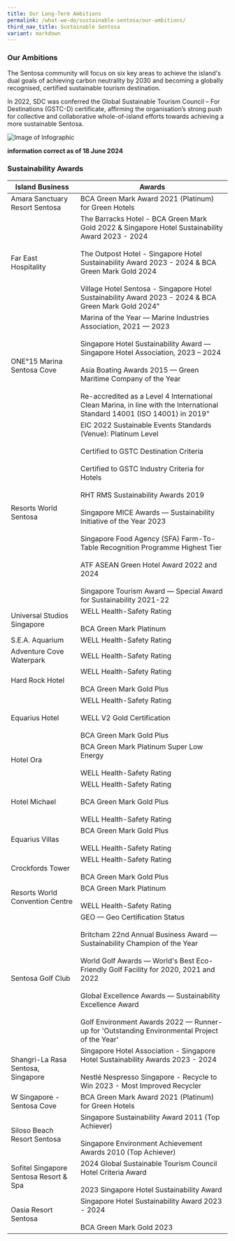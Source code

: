 ```yaml
---
title: Our Long-Term Ambitions
permalink: /what-we-do/sustainable-sentosa/our-ambitions/
third_nav_title: Sustainable Sentosa
variant: markdown
---
```

### **Our Ambitions**
The Sentosa community will focus on six key areas to achieve the island's dual goals of achieving carbon neutrality by 2030 and becoming a globally recognised, certified sustainable tourism destination.

In 2022, SDC was conferred the Global Sustainable Tourism Council – For Destinations (GSTC-D) certificate, affirming the organisation’s strong push for collective and collaborative whole-of-island efforts towards achieving a more sustainable Sentosa.

<img src="/images/what-we-do/sustainable-sentosa/infographic.jpg" alt="Image of Infographic">

**information correct as of  18 June 2024**

### **Sustainability Awards**


| Island Business | Awards
| -------- | -------- |
| Amara Sanctuary Resort Sentosa | BCA Green Mark Award 2021 (Platinum) for Green Hotels |  
| Far East Hospitality | The Barracks Hotel - BCA Green Mark Gold 2022 &amp; Singapore Hotel Sustainability Award 2023 - 2024 <br><br> The Outpost Hotel - Singapore Hotel Sustainability Award 2023 - 2024 &amp; BCA Green Mark Gold 2024 <br><br> Village Hotel Sentosa - Singapore Hotel Sustainability Award 2023 - 2024 &amp; BCA Green Mark Gold 2024" |  
| ONE°15 Marina Sentosa Cove | Marina of the Year — Marine Industries Association, 2021 — 2023 <br><br> Singapore Hotel Sustainability Award — Singapore Hotel Association, 2023 – 2024 <br><br> Asia Boating Awards 2015 — Green Maritime Company of the Year <br><br> Re-accredited as a Level 4 International Clean Marina, in line with the International Standard 14001 (ISO 14001) in 2019" |  
| Resorts World Sentosa | EIC 2022 Sustainable Events Standards (Venue): Platinum Level <br><br> Certified to GSTC Destination Criteria <br><br> Certified to GSTC Industry Criteria for Hotels <br><br> RHT RMS Sustainability Awards 2019 <br><br> Singapore MICE Awards — Sustainability Initiative of the Year 2023 <br><br> Singapore Food Agency (SFA) Farm-To-Table Recognition Programme Highest Tier <br><br> ATF ASEAN Green Hotel Award 2022 and 2024 <br><br> Singapore Tourism Award — Special Award for Sustainability 2021-22 |  
| Universal Studios Singapore | WELL Health-Safety Rating <br><br> BCA Green Mark Platinum |  
| S.E.A. Aquarium | WELL Health-Safety Rating |  
| Adventure Cove Waterpark | WELL Health-Safety Rating |  
| Hard Rock Hotel | WELL Health-Safety Rating <br><br> BCA Green Mark Gold Plus |  
| Equarius Hotel | WELL Health-Safety Rating <br><br> WELL V2 Gold Certification <br><br> BCA Green Mark Gold Plus |  
| Hotel Ora | BCA Green Mark Platinum Super Low Energy <br><br> WELL Health-Safety Rating |  
| Hotel Michael | WELL Health-Safety Rating <br><br> BCA Green Mark Gold Plus <br><br> WELL Health-Safety Rating |  
| Equarius Villas | BCA Green Mark Gold Plus <br><br> WELL Health-Safety Rating |  
| Crockfords Tower | WELL Health-Safety Rating <br><br> BCA Green Mark Gold Plus |  
| Resorts World Convention Centre | BCA Green Mark Platinum <br><br> WELL Health-Safety Rating |  
| Sentosa Golf Club | GEO — Geo Certification Status <br><br> Britcham 22nd Annual Business Award — Sustainability Champion of the Year <br><br> World Golf Awards — World's Best Eco-Friendly Golf Facility for 2020, 2021 and 2022 <br><br> Global Excellence Awards — Sustainability Excellence Award <br><br> Golf Environment Awards 2022 — Runner-up for 'Outstanding Environmental Project of the Year' |  
| Shangri-La Rasa Sentosa, Singapore | Singapore Hotel Association - Singapore Hotel Sustainability Awards 2023 - 2024 <br><br> Nestlé Nespresso Singapore - Recycle to Win 2023 - Most Improved Recycler |  
| W Singapore - Sentosa Cove | BCA Green Mark Award 2021 (Platinum) for Green Hotels |  
| Siloso Beach Resort Sentosa | Singapore Sustainability Award 2011 (Top Achiever) <br><br> Singapore Environment Achievement Awards 2010 (Top Achiever) |  
| Sofitel Singapore Sentosa Resort &amp; Spa | 2024 Global Sustainable Tourism Council Hotel Criteria Award <br><br> 2023 Singapore Hotel Sustainability Award |  
| Oasia Resort Sentosa | Singapore Hotel Sustainability Award 2023 - 2024 <br><br> BCA Green Mark Gold 2023 |